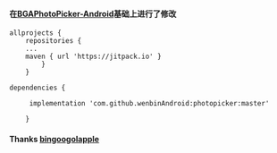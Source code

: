 #### 在[BGAPhotoPicker-Android](https://github.com/bingoogolapple/BGAPhotoPicker-Android)基础上进行了修改

```
allprojects {
	repositories {
	...
	maven { url 'https://jitpack.io' }
		}
	}
```

```
dependencies {

	 implementation 'com.github.wenbinAndroid:photopicker:master'
	 
	}

```



#### Thanks [bingoogolapple](https://github.com/bingoogolapple)
